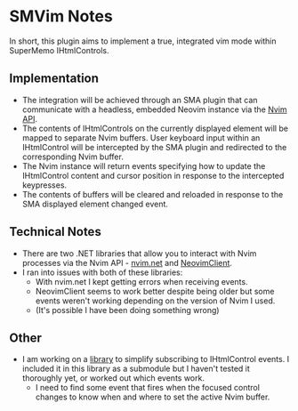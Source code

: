 # SMVim Notes
In short, this plugin aims to implement a true, integrated vim mode within SuperMemo IHtmlControls.
## Implementation 
- The integration will be achieved through an SMA plugin that can communicate with a headless, embedded Neovim instance via the [Nvim API](https://neovim.io/doc/user/api.html).
- The contents of IHtmlControls on the currently displayed element will be mapped to separate Nvim buffers. User keyboard input within an IHtmlControl will be intercepted by the SMA plugin and redirected to the corresponding Nvim buffer.
-  The Nvim instance will return events specifying how to update the IHtmlControl content and cursor position in response to the intercepted keypresses.
- The contents of buffers will be cleared and reloaded in response to the SMA displayed element changed event.

## Technical Notes
- There are two .NET libraries that allow you to interact with Nvim processes via the Nvim API - [nvim.net](https://github.com/neovim/nvim.net) and [NeovimClient](https://github.com/dalance/NeovimClient).
- I ran into issues with both of these libraries:
	- With nvim.net I kept getting errors when receiving events.
	- NeovimClient seems to work better despite being older but some events weren't working depending on the version of Nvim I used.
	- (It's possible I have been doing something wrong)

## Other
- I am working on a [library]([https://github.com/bjsi/SuperMemoAssistant.HtmlControlEvents](https://github.com/bjsi/SuperMemoAssistant.HtmlControlEvents)) to simplify subscribing to IHtmlControl events. I included it in this library as a submodule but I haven't tested it thoroughly yet, or worked out which events work.
	+ I need to find some event that fires when the focused control changes to know when and where to set the active Nvim buffer.
